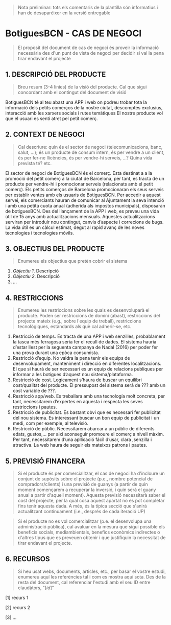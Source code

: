﻿> Nota preliminar: tots els comentaris de la plantilla són informatius i han de desaparéixer en la versió entregable

# BotiguesBCN - CAS DE NEGOCI #

> El propòsit del document de cas de negoci és proveir la informació necessària des d'un punt de vista de negoci per decidir si val la pena tirar endavant el projecte


## 1. DESCRIPCIÓ DEL PRODUCTE ##

> Breu resum (3-4 línies) de la visió del producte. Cal que sigui concordant amb el contingut del document de visió

BotiguesBCN té al teu abast una APP i web on podreu trobar tota la informació dels petits comerços de la nostre ciutat, descomptes exclusius, interacció amb les xarxers socials i rutes temàtiques El nostre producte vol que el usuari es senti atret pel petit comerç.

## 2. CONTEXT DE NEGOCI ##

> Cal descriure: quin és el sector de negoci (telecomunicacions, banc, salut, ...); és un producte de consum intern, és per vendre a un client, és per fer-ne llicències, és per vendre-hi serveis, ...? Quina vida prevista té? etc.

El sector de negoci de BotiguesBCN és el comerç. Esta destinat a a la promoció del petit comerç a la ciutat de Barcelona, per tant, es tracta de un producte per vendre-hi i promocionar serveis (relacionats amb el petit comerç). Els petits comerços de Barcelona promocionaran els seus serveis per establir ventes amb els usuaris de BotiguesBCN.
Per accedir a aquest servei, els comerciants hauran de comunicar al Ajuntament la seva intenció i amb una petita cuota anual (adherida als impostos municipals), disposaran de botiguesBCN.
Des del llançament de la APP i web, es preveu una vida útil de 15 anys amb actualitzacions mensuals. Aquestes actualitzacions serviran per introduir nou contingut, canvis d’aspecte i correcions de bugs. La vida útil es un càlcul estimat, degut al rapid avanç de les noves tecnologies i tecnologies móvils.

## 3. OBJECTIUS DEL PRODUCTE ##

> Enumereu els objectius que pretèn cobrir el sistema

1. *Objectiu 1*. Descripció 
2. *Objectiu 2*. Descripció 
3. ...










## 4. RESTRICCIONS ##

> Enumereu les restriccions sobre les quals es desenvoluparà el producte. Poden ser restriccions de domini (abast), restriccions del projecte mateix (e.g., sobre l'equip de treball), restriccions tecnològiques, estàndards als què cal adherir-se, etc.

1. Restricció de temps. Es tracta de una APP i web senzilles, probablament la tasca més ferragosa seria fer el recull de dades. El sistema hauria d’estar llest per la seguenta campanya de Nadal (2016) per poder fer una prova durant una epòca consumista.
2. Restricció d’equip. No valdra la pena tenir els equips de desenvolupament, manteniment i direcció en diferentes localitzacions. El que si haurà de ser necessari es un equip de relacions publiques per informar a les botigues d’aquest nou sistema/plataforma.
3. Restricció de cost. Logicament s’haura de buscar un equilibri cost/qualitat del producte. El pressupost del sistema será de ??? amb un cost variable de ???.
4. Restricció app/web. Es treballara amb una tecnología molt concreta, per tant, necessitarem d’expertes en aquesta i respecta les seves restriccions i pautes.
5. Restricció de publicitat. Es bastant obvi que es necessari fer publicitat del nou sistema. Es interessant buscar un bon equip de publicitat i un medi, com per exemple, al televisió.
6. Restricció de públic. Necessitarem abarcar a un públic de diferents edats, gustos,… per així aconseguir promoure el comerç a nivell màxim. Per tant, necessitarem d’una apllicació fácil d’usar, clara ,senzilla i atractiva. La web haura de seguir els mateixos patrons i pautes.

## 5. PREVISIÓ FINANCERA ##

> Si el producte és per comercialitzar, el cas de negoci ha d'incloure un conjunt de supòsits sobre el projecte (p.e., nombre potencial de compradors/clients) i una previsió de guanys (a partir de quin moment començarem a recuperar la inversió, i quin serà el guany anual a partir d'aquell moment). Aquesta previsió necessitarà saber el cost del projecte, per la qual cosa aquest apartat no es pot completar fins tenir aquesta dada. A més, és la típica secció que s'anirà actualitzant contínuament (i.e., després de cada iteració UP)

> Si el producte no es vol comercialitzar (p.e. el desenvolupa una administració pública), cal avaluar en la mesura que sigui possible els beneficis socials, mediambientals, benefics econòmics indirectes o d'altres tipus que es preveuen obtenir i que justifiquin la necessitat de tirar endavant el projecte.
## 6. RECURSOS ##

> Si heu usat webs, documents, articles, etc., per basar el vostre estudi, enumereu aquí les referències tal i com es mostra aquí sota. Des de la resta del document, cal referenciar l'estudi amb el seu ID entre claudàtors, "[*id*]"

[1] recurs 1

[2] recurs 2

[3] ...
